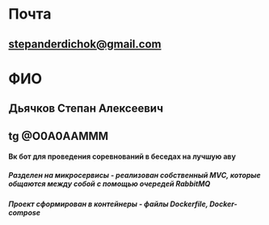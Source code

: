 # Почта
## stepanderdichok@gmail.com
# ФИО
## Дьячков Степан Алексеевич
## tg @O0A0AAMMM

<h4>Вк бот для проведения соревнований в беседах на лучшую аву</h4>
<h5>Разделен на микросервисы - реализован собственный MVC, которые общаются между собой с помощью очередей RabbitMQ</h5>
<h5>Проект сформирован в контейнеры - файлы Dockerfile, Docker-compose</h5>
